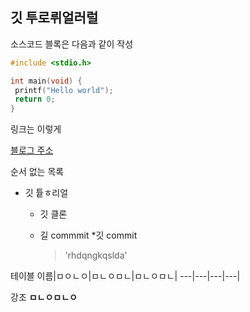 ## 깃 투로뤼얼러럴

소스코드 블록은 다음과 같이 작성

```c
#include <stdio.h>

int main(void) {
 printf("Hello world");
 return 0;
}
```
링크는 이렇게

[블로그 주소](https://github.com/Leehyedam/gitstart/edit/main/README.md)

순서 없는 목록

* 깃 튵ㅎ리얼
  * 깃 클론
  * 길 commmit
    *깃 commit
    
    > 'rhdqngkqslda'



테이블
이름|ㅁㅇㄴㅇ|ㅁㄴㅇㅁㄴ|ㅁㄴㅇㅁㄴ|
---|---|---|---|

강조 
**ㅁㄴㅇㅁㄴㅇ**
